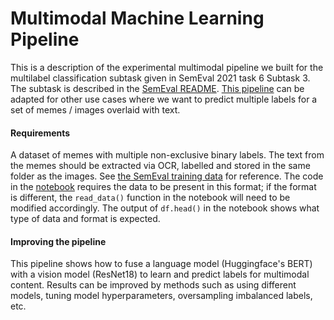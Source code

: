 # Multimodal Machine Learning Pipeline

This is a description of the experimental multimodal pipeline we built for the multilabel classification subtask given in SemEval 2021 task 6 Subtask 3. The subtask is described in the [SemEval README](README.md). [This pipeline](SemEval-subtask3.ipynb) can be adapted for other use cases where we want to predict multiple labels for a set of memes  / images overlaid with text. 

#### Requirements

A dataset of memes with multiple non-exclusive binary labels. The text from the memes should be extracted via OCR, labelled and stored in the same folder as the images. See [the SemEval training data](data/training_set_task3/) for reference. The code in the [notebook](SemEval-subtask3.ipynb) requires the data to be present in this format; if the format is different, the `read_data()` function in the notebook will need to be modified accordingly. The output of `df.head()` in the notebook shows what type of data and format is expected. 

#### Improving the pipeline

This pipeline shows how to fuse a language model (Huggingface's BERT) with a vision model (ResNet18) to learn and predict labels for multimodal content. Results can be improved by methods such as using different models, tuning model hyperparameters, oversampling imbalanced labels, etc. 